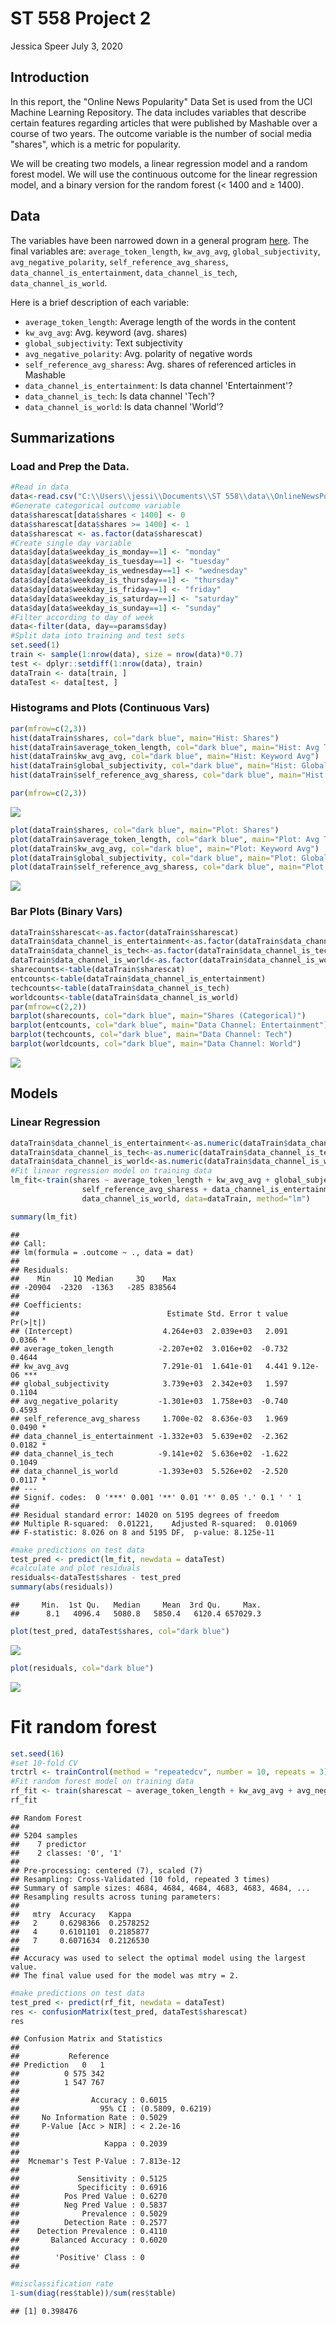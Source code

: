 ST 558 Project 2
================
Jessica Speer
July 3, 2020

Introduction
------------

In this report, the "Online News Popularity" Data Set is used from the UCI Machine Learning Repository. The data includes variables that describe certain features regarding articles that were published by Mashable over a course of two years. The outcome variable is the number of social media "shares", which is a metric for popularity.

We will be creating two models, a linear regression model and a random forest model. We will use the continuous outcome for the linear regression model, and a binary version for the random forest (&lt; 1400 and ≥ 1400).

Data
----

The variables have been narrowed down in a general program [here](st558proj2.md). The final variables are: `average_token_length`, `kw_avg_avg`, `global_subjectivity`, `avg_negative_polarity`, `self_reference_avg_sharess`, `data_channel_is_entertainment`, `data_channel_is_tech`, `data_channel_is_world`.

Here is a brief description of each variable:

-   `average_token_length`: Average length of the words in the content
-   `kw_avg_avg`: Avg. keyword (avg. shares)
-   `global_subjectivity`: Text subjectivity
-   `avg_negative_polarity`: Avg. polarity of negative words
-   `self_reference_avg_sharess`: Avg. shares of referenced articles in Mashable
-   `data_channel_is_entertainment`: Is data channel 'Entertainment'?
-   `data_channel_is_tech`: Is data channel 'Tech'?
-   `data_channel_is_world`: Is data channel 'World'?

Summarizations
--------------

### Load and Prep the Data.

``` r
#Read in data
data<-read.csv("C:\\Users\\jessi\\Documents\\ST 558\\data\\OnlineNewsPopularity.csv", header=T)
#Generate categorical outcome variable
data$sharescat[data$shares < 1400] <- 0
data$sharescat[data$shares >= 1400] <- 1
data$sharescat <- as.factor(data$sharescat)
#Create single day variable
data$day[data$weekday_is_monday==1] <- "monday"
data$day[data$weekday_is_tuesday==1] <- "tuesday"
data$day[data$weekday_is_wednesday==1] <- "wednesday"
data$day[data$weekday_is_thursday==1] <- "thursday"
data$day[data$weekday_is_friday==1] <- "friday"
data$day[data$weekday_is_saturday==1] <- "saturday"
data$day[data$weekday_is_sunday==1] <- "sunday"
#Filter according to day of week
data<-filter(data, day==params$day)
#Split data into training and test sets
set.seed(1)
train <- sample(1:nrow(data), size = nrow(data)*0.7)
test <- dplyr::setdiff(1:nrow(data), train)
dataTrain <- data[train, ]
dataTest <- data[test, ]
```

### Histograms and Plots (Continuous Vars)

``` r
par(mfrow=c(2,3))
hist(dataTrain$shares, col="dark blue", main="Hist: Shares")
hist(dataTrain$average_token_length, col="dark blue", main="Hist: Avg Token Length")
hist(dataTrain$kw_avg_avg, col="dark blue", main="Hist: Keyword Avg")
hist(dataTrain$global_subjectivity, col="dark blue", main="Hist: Global Subj.")
hist(dataTrain$self_reference_avg_sharess, col="dark blue", main="Hist: Self Ref.")

par(mfrow=c(2,3))
```

![](wednesday_files/figure-markdown_github/unnamed-chunk-2-1.png)

``` r
plot(dataTrain$shares, col="dark blue", main="Plot: Shares")
plot(dataTrain$average_token_length, col="dark blue", main="Plot: Avg Token Length")
plot(dataTrain$kw_avg_avg, col="dark blue", main="Plot: Keyword Avg")
plot(dataTrain$global_subjectivity, col="dark blue", main="Plot: Global Subj.")
plot(dataTrain$self_reference_avg_sharess, col="dark blue", main="Plot:Self Ref")
```

![](wednesday_files/figure-markdown_github/unnamed-chunk-2-2.png)

### Bar Plots (Binary Vars)

``` r
dataTrain$sharescat<-as.factor(dataTrain$sharescat)
dataTrain$data_channel_is_entertainment<-as.factor(dataTrain$data_channel_is_entertainment)
dataTrain$data_channel_is_tech<-as.factor(dataTrain$data_channel_is_tech)
dataTrain$data_channel_is_world<-as.factor(dataTrain$data_channel_is_world)
sharecounts<-table(dataTrain$sharescat)
entcounts<-table(dataTrain$data_channel_is_entertainment)
techcounts<-table(dataTrain$data_channel_is_tech)
worldcounts<-table(dataTrain$data_channel_is_world)
par(mfrow=c(2,2))
barplot(sharecounts, col="dark blue", main="Shares (Categorical)")
barplot(entcounts, col="dark blue", main="Data Channel: Entertainment")
barplot(techcounts, col="dark blue", main="Data Channel: Tech")
barplot(worldcounts, col="dark blue", main="Data Channel: World")
```

![](wednesday_files/figure-markdown_github/unnamed-chunk-3-1.png)

Models
------

### Linear Regression

``` r
dataTrain$data_channel_is_entertainment<-as.numeric(dataTrain$data_channel_is_entertainment)
dataTrain$data_channel_is_tech<-as.numeric(dataTrain$data_channel_is_tech)
dataTrain$data_channel_is_world<-as.numeric(dataTrain$data_channel_is_world)
#Fit linear regression model on training data
lm_fit<-train(shares ~ average_token_length + kw_avg_avg + global_subjectivity + avg_negative_polarity +
                self_reference_avg_sharess + data_channel_is_entertainment + data_channel_is_tech +
                data_channel_is_world, data=dataTrain, method="lm")

summary(lm_fit)
```

    ## 
    ## Call:
    ## lm(formula = .outcome ~ ., data = dat)
    ## 
    ## Residuals:
    ##    Min     1Q Median     3Q    Max 
    ## -20904  -2320  -1363   -285 838564 
    ## 
    ## Coefficients:
    ##                                 Estimate Std. Error t value Pr(>|t|)    
    ## (Intercept)                    4.264e+03  2.039e+03   2.091   0.0366 *  
    ## average_token_length          -2.207e+02  3.016e+02  -0.732   0.4644    
    ## kw_avg_avg                     7.291e-01  1.641e-01   4.441 9.12e-06 ***
    ## global_subjectivity            3.739e+03  2.342e+03   1.597   0.1104    
    ## avg_negative_polarity         -1.301e+03  1.758e+03  -0.740   0.4593    
    ## self_reference_avg_sharess     1.700e-02  8.636e-03   1.969   0.0490 *  
    ## data_channel_is_entertainment -1.332e+03  5.639e+02  -2.362   0.0182 *  
    ## data_channel_is_tech          -9.141e+02  5.636e+02  -1.622   0.1049    
    ## data_channel_is_world         -1.393e+03  5.526e+02  -2.520   0.0117 *  
    ## ---
    ## Signif. codes:  0 '***' 0.001 '**' 0.01 '*' 0.05 '.' 0.1 ' ' 1
    ## 
    ## Residual standard error: 14020 on 5195 degrees of freedom
    ## Multiple R-squared:  0.01221,    Adjusted R-squared:  0.01069 
    ## F-statistic: 8.026 on 8 and 5195 DF,  p-value: 8.125e-11

``` r
#make predictions on test data
test_pred <- predict(lm_fit, newdata = dataTest)
#calculate and plot residuals
residuals<-dataTest$shares - test_pred
summary(abs(residuals))
```

    ##     Min.  1st Qu.   Median     Mean  3rd Qu.     Max. 
    ##      8.1   4096.4   5080.8   5850.4   6120.4 657029.3

``` r
plot(test_pred, dataTest$shares, col="dark blue")
```

![](wednesday_files/figure-markdown_github/unnamed-chunk-4-1.png)

``` r
plot(residuals, col="dark blue")
```

![](wednesday_files/figure-markdown_github/unnamed-chunk-4-2.png)

Fit random forest
=================

``` r
set.seed(16)
#set 10-fold CV
trctrl <- trainControl(method = "repeatedcv", number = 10, repeats = 3)
#Fit random forest model on training data
rf_fit <- train(sharescat ~ average_token_length + kw_avg_avg + avg_negative_polarity + self_reference_avg_sharess + data_channel_is_entertainment + data_channel_is_tech + data_channel_is_world, data = dataTrain, method = "rf", trControl=trctrl, preProcess = c("center", "scale"))
rf_fit
```

    ## Random Forest 
    ## 
    ## 5204 samples
    ##    7 predictor
    ##    2 classes: '0', '1' 
    ## 
    ## Pre-processing: centered (7), scaled (7) 
    ## Resampling: Cross-Validated (10 fold, repeated 3 times) 
    ## Summary of sample sizes: 4684, 4684, 4684, 4683, 4683, 4684, ... 
    ## Resampling results across tuning parameters:
    ## 
    ##   mtry  Accuracy   Kappa    
    ##   2     0.6298366  0.2578252
    ##   4     0.6101101  0.2185877
    ##   7     0.6071634  0.2126530
    ## 
    ## Accuracy was used to select the optimal model using the largest value.
    ## The final value used for the model was mtry = 2.

``` r
#make predictions on test data
test_pred <- predict(rf_fit, newdata = dataTest)
res <- confusionMatrix(test_pred, dataTest$sharescat)
res
```

    ## Confusion Matrix and Statistics
    ## 
    ##           Reference
    ## Prediction   0   1
    ##          0 575 342
    ##          1 547 767
    ##                                           
    ##                Accuracy : 0.6015          
    ##                  95% CI : (0.5809, 0.6219)
    ##     No Information Rate : 0.5029          
    ##     P-Value [Acc > NIR] : < 2.2e-16       
    ##                                           
    ##                   Kappa : 0.2039          
    ##                                           
    ##  Mcnemar's Test P-Value : 7.813e-12       
    ##                                           
    ##             Sensitivity : 0.5125          
    ##             Specificity : 0.6916          
    ##          Pos Pred Value : 0.6270          
    ##          Neg Pred Value : 0.5837          
    ##              Prevalence : 0.5029          
    ##          Detection Rate : 0.2577          
    ##    Detection Prevalence : 0.4110          
    ##       Balanced Accuracy : 0.6020          
    ##                                           
    ##        'Positive' Class : 0               
    ## 

``` r
#misclassification rate
1-sum(diag(res$table))/sum(res$table)
```

    ## [1] 0.398476
